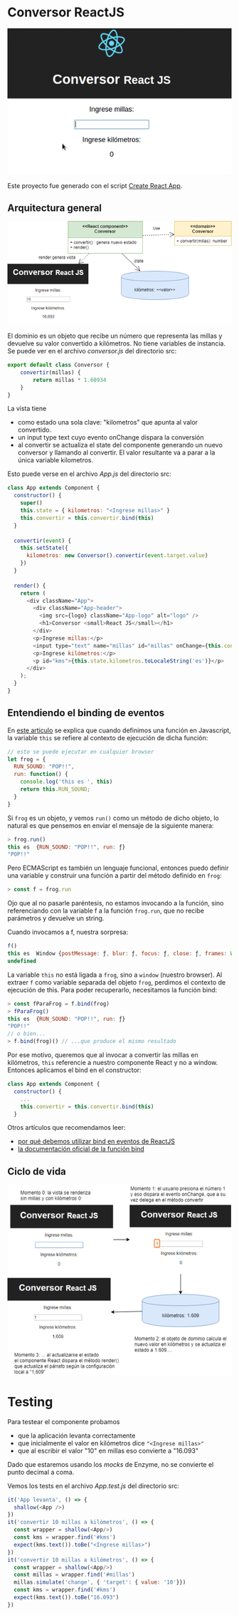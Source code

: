 
# Conversor ReactJS

![video](video/demo.gif)

Este proyecto fue generado con el script [Create React App](https://github.com/facebookincubator/create-react-app).

## Arquitectura general

![image](images/ConversorArquitectura.png)

El dominio es un objeto que recibe un número que representa las millas y devuelve su valor convertido a kilómetros. No tiene variables de instancia. Se puede ver en el archivo _conversor.js_ del directorio src:

```javascript
export default class Conversor {
    convertir(millas) {
        return millas * 1.60934
    }
}
```

La vista tiene 

- como estado una sola clave: "kilometros" que apunta al valor convertido.
- un input type text cuyo evento onChange dispara la conversión
- al convertir se actualiza el state del componente generando un nuevo conversor y llamando al convertir. El valor resultante va a parar a la única variable kilometros.

Esto puede verse en el archivo _App.js_ del directorio src:

```javascript
class App extends Component {
  constructor() {
    super()
    this.state = { kilometros: "<Ingrese millas>" }
    this.convertir = this.convertir.bind(this)
  }
  
  convertir(event) {
    this.setState({
      kilometros: new Conversor().convertir(event.target.value)
    })
  }

  render() {
    return (
      <div className="App">
        <div className="App-header">
          <img src={logo} className="App-logo" alt="logo" />
          <h1>Conversor <small>React JS</small></h1>
        </div>
        <p>Ingrese millas:</p>
        <input type="text" name="millas" id="millas" onChange={this.convertir} />
        <p>Ingrese kilómetros:</p>
        <p id="kms">{this.state.kilometros.toLocaleString('es')}</p>
      </div>
    );
  }
}
```

## Entendiendo el binding de eventos

En [este articulo](https://reactkungfu.com/2015/07/why-and-how-to-bind-methods-in-your-react-component-classes/) se explica que cuando definimos una función en Javascript, la variable `this` se refiere al contexto de ejecución de dicha función:

```js
// esto se puede ejecutar en cualquier browser
let frog = {
  RUN_SOUND: "POP!!",
  run: function() { 
    console.log('this es ', this)
    return this.RUN_SOUND;
  }
}
```

Si `frog` es un objeto, y vemos `run()` como un método de dicho objeto, lo natural es que pensemos en enviar el mensaje de la siguiente manera:

```js
> frog.run() 
this es  {RUN_SOUND: "POP!!", run: ƒ}
"POP!!"
```

Pero ECMAScript es también un lenguaje funcional, entonces puedo definir una variable y construir una función a partir del método definido en `frog`:

```js
> const f = frog.run
```

Ojo que al no pasarle paréntesis, no estamos invocando a la función, sino referenciando con la variable f a la función `frog.run`, que no recibe parámetros y devuelve un string.

Cuando invocamos a f, nuestra sorpresa:

```js
f()
this es  Window {postMessage: ƒ, blur: ƒ, focus: ƒ, close: ƒ, frames: Window, …}
undefined
```

La variable `this` no está ligada a `frog`, sino a `window` (nuestro browser). Al extraer `f` como variable separada del objeto `frog`, perdimos el contexto de ejecución de this. Para poder recuperarlo, necesitamos la función bind:

```js
> const fParaFrog = f.bind(frog)
> fParaFrog()
this es  {RUN_SOUND: "POP!!", run: ƒ}
"POP!!"
// o bien...
> f.bind(frog)() // ...que produce el mismo resultado
```

Por ese motivo, queremos que al invocar a convertir las millas en kilómetros, `this` referencie a nuestro componente React y no a window. Entonces aplicamos el bind en el constructor:

```js
class App extends Component {
  constructor() {
    ...
    this.convertir = this.convertir.bind(this)
  }
```

Otros artículos que recomendamos leer:

- [por qué debemos utilizar bind en eventos de ReactJS](https://medium.freecodecamp.org/this-is-why-we-need-to-bind-event-handlers-in-class-components-in-react-f7ea1a6f93eb)
- [la documentación oficial de la función bind](https://developer.mozilla.org/en-US/docs/Web/JavaScript/Reference/Global_objects/Function/bind)

## Ciclo de vida

![image](images/CicloVida.png)

# Testing

Para testear el componente probamos

- que la aplicación levanta correctamente
- que inicialmente el valor en kilómetros dice `"<Ingrese millas>"`
- que al escribir el valor "10" en millas eso convierte a "16.093"

Dado que estaremos usando los _mocks_ de Enzyme, no se convierte el punto decimal a coma.

Vemos los tests en el archivo _App.test.js_ del directorio src:

```javascript
it('App levanta', () => {
  shallow(<App />)
})
it('convertir 10 millas a kilómetros', () => {
  const wrapper = shallow(<App/>)
  const kms = wrapper.find('#kms')
  expect(kms.text()).toBe("<Ingrese millas>")
})
it('convertir 10 millas a kilómetros', () => {
  const wrapper = shallow(<App/>)
  const millas = wrapper.find('#millas')
  millas.simulate('change', { 'target': { value: '10'}})
  const kms = wrapper.find('#kms')
  expect(kms.text()).toBe("16.093")
})
```
